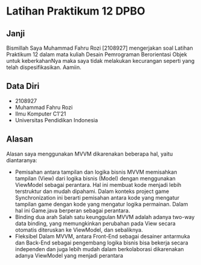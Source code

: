 # Latihan Praktikum 12 DPBO

## Janji

Bismillah Saya Muhammad Fahru Rozi [2108927] mengerjakan soal Latihan Praktikum 12 dalam mata kuliah Desain Pemrograman Berorientasi Objek untuk keberkahanNya maka saya tidak melakukan kecurangan seperti yang telah dispesifikasikan. Aamiin.

## Data Diri

- 2108927
- Muhammad Fahru Rozi
- Ilmu Komputer C1'21
- Universitas Pendidikan Indonesia

## Alasan

Alasan saya menggunakan MVVM dikarenakan beberapa hal, yaitu diantaranya:
- Pemisahan antara tampilan dan logika bisnis
  MVVM memisahkan tampilan (View) dari logika bisnis (Model) dengan menggunakan ViewModel sebagai perantara. Hal ini membuat kode menjadi lebih terstruktur dan mudah dipahami. Dalam konteks project game Synchronization ini berarti pemisahan antara kode yang mengatur tampilan game dengan kode yang mengatur logika permainan. Dalam hal ini Game.java berperan sebagai perantara.
- Binding dua arah
  Salah satu keunggulan MVVM adalah adanya two-way data binding, yang memungkinkan perubahan pada View secara otomatis diteruskan ke ViewModel, dan sebaliknya.
- Fleksibel
  Dalam MVVM, antara Front-End sebagai desainer antarmuka dan Back-End sebagai pengembang logika bisnis bisa bekerja secara independen dan juga lebih mudah dalam berkolaborasi dikarenakan adanya ViewModel yang menjadi perantara